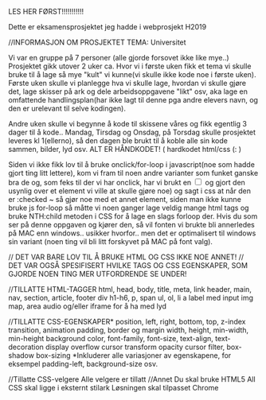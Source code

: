 LES HER FØRST!!!!!!!!!!!

Dette er eksamensprosjektet jeg hadde i webprosjekt H2019

//INFORMASJON OM PROSJEKTET
TEMA: Universitet

Vi var en gruppe på 7 personer (alle gjorde forsovet ikke like mye..)
Prosjektet gikk utover 2 uker ca. Hvor vi i første uken fikk et tema vi skulle bruke til å lage så mye "kult" vi kunne(vi skulle ikke kode noe i første uken). Første uken skulle vi planlegge hva vi skulle lage, hvordan vi skulle gjøre det, lage skisser på ark og dele arbeidsoppgavene "likt" osv, aka lage en omfattende handlingsplan(har ikke lagt til denne pga andre elevers navn, og den er urelevant til selve kodingen). 

Andre uken skulle vi begynne å kode til skissene våres og fikk egentlig 3 dager til å kode.. Mandag, Tirsdag og Onsdag, på Torsdag skulle prosjektet leveres kl 1(ellerno), så den dagen ble brukt til å koble alle sin kode sammen, bilder, lyd osv.
ALT ER HÅNDKODET! ( hardkodet html/css (: )

Siden vi ikke fikk lov til å bruke onclick/for-loop i javascript(noe som hadde gjort ting litt lettere), kom vi fram til noen andre varianter som funket ganske bra de og, som feks til der vi har onclick, har vi brukt en <input type="checkbox"> og gjort den usynlig over et element vi ville at skulle gjøre noe) og sagt i css at når den er :checked ~ så gjør noe med et annet element, siden man ikke kunne bruke js for-loop så måtte vi noen ganger lage veldig mange html tags og bruke NTH:child metoden i CSS for å lage en slags forloop der.
Hvis du som ser på denne oppgaven og kjører den, så vil fonten vi brukte bli annerledes på MAC enn windows.. usikker hvorfor.. men det er optimalisert til windows sin variant (noen ting vil bli litt forskyvet på MAC på font valg).

// DET VAR BARE LOV TIL Å BRUKE HTML OG CSS IKKE NOE ANNET!
// DET VAR OGSÅ SPESIFISERT HVILKE TAGS OG CSS EGENSKAPER, SOM GJORDE NOEN TING MER UTFORDRENDE SE UNDER!

//TILLATTE HTML-TAGGER
  html, head, body, title, meta, link
  header, main, nav, section, article, footer
  div
  h1-h6, p, span
  ul, ol, li
  a
  label med input
  img
  map, area
  audio og/eller iframe for å ha med lyd

//TILLATTE CSS-EGENSKAPER*
  position, left, right, bottom, top, z-index
  transition, animation
  padding, border og margin 
  width, height, min-width, min-height
  background 
  color, font-family, font-size, text-align, text-decoration
  display
  overflow
  cursor
  transform
  opacity
  cursor
  filter, box-shadow
  box-sizing
  *Inkluderer alle variasjoner av egenskapene, for eksempel padding-left, background-size osv.

//Tillatte CSS-velgere
  Alle velgere er tillatt
//Annet
  Du skal bruke HTML5
  All CSS skal ligge i eksternt stilark
  Løsningen skal tilpasset Chrome

